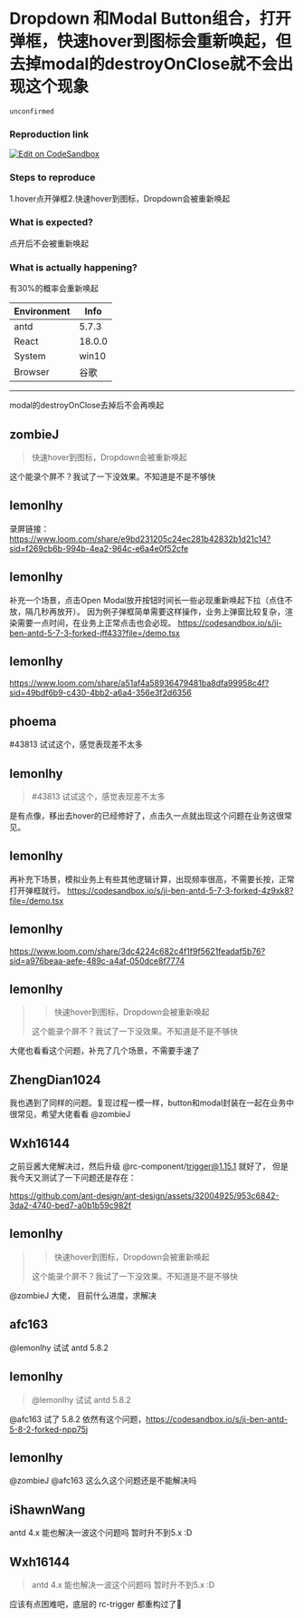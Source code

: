 # Dropdown 和Modal Button组合，打开弹框，快速hover到图标会重新唤起，但去掉modal的destroyOnClose就不会出现这个现象

`unconfirmed`

### Reproduction link

[![Edit on CodeSandbox](https://codesandbox.io/static/img/play-codesandbox.svg)](https://codesandbox.io/s/ji-ben-antd-5-7-3-forked-4pxznq?file=/demo.tsx:604-618)

### Steps to reproduce

1.hover点开弹框2.快速hover到图标，Dropdown会被重新唤起

### What is expected?

点开后不会被重新唤起

### What is actually happening?

有30%的概率会重新唤起

| Environment | Info   |
| ----------- | ------ |
| antd        | 5.7.3  |
| React       | 18.0.0 |
| System      | win10  |
| Browser     | 谷歌   |

---

modal的destroyOnClose去掉后不会再唤起

<!-- generated by ant-design-issue-helper. DO NOT REMOVE -->

## zombieJ

> 快速hover到图标，Dropdown会被重新唤起

这个能录个屏不？我试了一下没效果。不知道是不是不够快

## lemonlhy

录屏链接：
https://www.loom.com/share/e9bd231205c24ec281b42832b1d21c14?sid=f269cb6b-994b-4ea2-964c-e6a4e0f52cfe

## lemonlhy

补充一个场景，点击Open Modal放开按钮时间长一些必现重新唤起下拉（点住不放，隔几秒再放开）。
因为例子弹框简单需要这样操作，业务上弹窗比较复杂，渲染需要一点时间，在业务上正常点击也会必现。
https://codesandbox.io/s/ji-ben-antd-5-7-3-forked-jff433?file=/demo.tsx

## lemonlhy

https://www.loom.com/share/a51af4a58936479481ba8dfa99958c4f?sid=49bdf6b9-c430-4bb2-a6a4-356e3f2d6356

## phoema

#43813
试试这个，感觉表现差不太多

## lemonlhy

> #43813 试试这个，感觉表现差不太多

是有点像，移出去hover的已经修好了，点击久一点就出现这个问题在业务这很常见。

## lemonlhy

再补充下场景，模拟业务上有些其他逻辑计算，出现频率很高，不需要长按，正常打开弹框就行。
https://codesandbox.io/s/ji-ben-antd-5-7-3-forked-4z9xk8?file=/demo.tsx

## lemonlhy

https://www.loom.com/share/3dc4224c682c4f1f9f5621feadaf5b76?sid=a976beaa-aefe-489c-a4af-050dce8f7774

## lemonlhy

> > 快速hover到图标，Dropdown会被重新唤起
>
> 这个能录个屏不？我试了一下没效果。不知道是不是不够快

大佬也看看这个问题，补充了几个场景，不需要手速了

## ZhengDian1024

我也遇到了同样的问题。复现过程一模一样，button和modal封装在一起在业务中很常见，希望大佬看看 @zombieJ

## Wxh16144

之前豆酱大佬解决过，然后升级 @rc-component/trigger@1.15.1 就好了， 但是我今天又测试了一下问题还是存在：

https://github.com/ant-design/ant-design/assets/32004925/953c6842-3da2-4740-bed7-a0b1b59c982f

## lemonlhy

> > 快速hover到图标，Dropdown会被重新唤起
>
> 这个能录个屏不？我试了一下没效果。不知道是不是不够快

@zombieJ 大佬， 目前什么进度，求解决

## afc163

@lemonlhy 试试 antd 5.8.2

## lemonlhy

> @lemonlhy 试试 antd 5.8.2

@afc163 试了 5.8.2 依然有这个问题，https://codesandbox.io/s/ji-ben-antd-5-8-2-forked-npp75j

## lemonlhy

@zombieJ @afc163 这么久这个问题还是不能解决吗

## iShawnWang

antd 4.x 能也解决一波这个问题吗 暂时升不到5.x
:D

## Wxh16144

> antd 4.x 能也解决一波这个问题吗 暂时升不到5.x :D

应该有点困难吧，底层的 rc-trigger 都重构过了🤔
